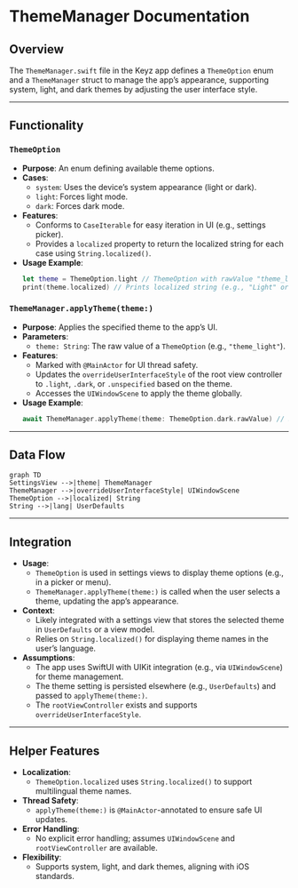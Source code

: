 # ThemeManager Documentation

## Overview

The `ThemeManager.swift` file in the Keyz app defines a `ThemeOption` enum and a `ThemeManager` struct to manage the app’s appearance, supporting system, light, and dark themes by adjusting the user interface style.

---

## Functionality

### `ThemeOption`
* **Purpose**: An enum defining available theme options.
* **Cases**:
  * `system`: Uses the device’s system appearance (light or dark).
  * `light`: Forces light mode.
  * `dark`: Forces dark mode.
* **Features**:
  * Conforms to `CaseIterable` for easy iteration in UI (e.g., settings picker).
  * Provides a `localized` property to return the localized string for each case using `String.localized()`.
* **Usage Example**:
  ```swift
  let theme = ThemeOption.light // ThemeOption with rawValue "theme_light"
  print(theme.localized) // Prints localized string (e.g., "Light" or "Clair")
  ```

### `ThemeManager.applyTheme(theme:)`
* **Purpose**: Applies the specified theme to the app’s UI.
* **Parameters**:
  * `theme: String`: The raw value of a `ThemeOption` (e.g., `"theme_light"`).
* **Features**:
  * Marked with `@MainActor` for UI thread safety.
  * Updates the `overrideUserInterfaceStyle` of the root view controller to `.light`, `.dark`, or `.unspecified` based on the theme.
  * Accesses the `UIWindowScene` to apply the theme globally.
* **Usage Example**:
  ```swift
  await ThemeManager.applyTheme(theme: ThemeOption.dark.rawValue) // Sets app to dark mode
  ```

---

## Data Flow

```mermaid
graph TD
SettingsView -->|theme| ThemeManager
ThemeManager -->|overrideUserInterfaceStyle| UIWindowScene
ThemeOption -->|localized| String
String -->|lang| UserDefaults
```

---

## Integration

* **Usage**: 
  * `ThemeOption` is used in settings views to display theme options (e.g., in a picker or menu).
  * `ThemeManager.applyTheme(theme:)` is called when the user selects a theme, updating the app’s appearance.
* **Context**:
  * Likely integrated with a settings view that stores the selected theme in `UserDefaults` or a view model.
  * Relies on `String.localized()` for displaying theme names in the user’s language.
* **Assumptions**:
  * The app uses SwiftUI with UIKit integration (e.g., via `UIWindowScene`) for theme management.
  * The theme setting is persisted elsewhere (e.g., `UserDefaults`) and passed to `applyTheme(theme:)`.
  * The `rootViewController` exists and supports `overrideUserInterfaceStyle`.

---

## Helper Features

* **Localization**:
  * `ThemeOption.localized` uses `String.localized()` to support multilingual theme names.
* **Thread Safety**:
  * `applyTheme(theme:)` is `@MainActor`-annotated to ensure safe UI updates.
* **Error Handling**:
  * No explicit error handling; assumes `UIWindowScene` and `rootViewController` are available.
* **Flexibility**:
  * Supports system, light, and dark themes, aligning with iOS standards.
